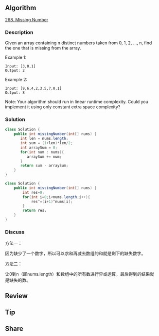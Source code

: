 ## Algorithm

[268. Missing Number](https://leetcode.com/problems/missing-number/)

### Description

Given an array containing n distinct numbers taken from 0, 1, 2, ..., n, find the one that is missing from the array.

Example 1:
```
Input: [3,0,1]
Output: 2
```

Example 2:
```
Input: [9,6,4,2,3,5,7,0,1]
Output: 8
```
Note:
Your algorithm should run in linear runtime complexity. Could you implement it using only constant extra space complexity?

### Solution

```java
class Solution {
    public int missingNumber(int[] nums) {
       int len = nums.length;
       int sum = (1+len)*len/2;
       int arraySum = 0;
       for(int num : nums){
          arraySum += num;
       }
       return sum - arraySum;
    }
}
```

```java
class Solution {
    public int missingNumber(int[] nums) {
        int res=0;
        for(int i=0;i<nums.length;i++){
            res^=(i+1)^nums[i];
        }
        return res;
    }
}
```

### Discuss

方法一：

因为缺少了一个数字，所以可以求和再减去数组的和就是剩下的缺失数字。

方法二：

让0到n（即nums.length）和数组中的所有数进行异或运算，最后得到的结果就是缺失的数。

## Review


## Tip


## Share
